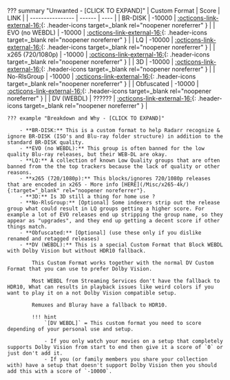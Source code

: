 ??? summary "Unwanted - [CLICK TO EXPAND]"
    | Custom Format    | Score  | LINK |
    | ---------------- | ------ | ---- |
    | BR-DISK          | -10000 | [:octicons-link-external-16:](/Radarr/Radarr-collection-of-custom-formats/#br-disk){: .header-icons target=_blank rel="noopener noreferrer" } |
    | EVO (no WEBDL)   | -10000 | [:octicons-link-external-16:](/Radarr/Radarr-collection-of-custom-formats/#evo-no-webdl){: .header-icons target=_blank rel="noopener noreferrer" } |
    | LQ               | -10000 | [:octicons-link-external-16:](/Radarr/Radarr-collection-of-custom-formats/#lq){: .header-icons target=_blank rel="noopener noreferrer" } |
    | x265 (720/1080p) | -10000 | [:octicons-link-external-16:](/Radarr/Radarr-collection-of-custom-formats/#x265-7201080p){: .header-icons target=_blank rel="noopener noreferrer" } |
    | 3D               | -10000 | [:octicons-link-external-16:](/Radarr/Radarr-collection-of-custom-formats/#3d){: .header-icons target=_blank rel="noopener noreferrer" } |
    | No-RlsGroup      | -10000 | [:octicons-link-external-16:](/Radarr/Radarr-collection-of-custom-formats/#no-rlsgroup){: .header-icons target=_blank rel="noopener noreferrer" } |
    | Obfuscated       | -10000 | [:octicons-link-external-16:](/Radarr/Radarr-collection-of-custom-formats/#obfuscated){: .header-icons target=_blank rel="noopener noreferrer" } |
    | DV (WEBDL)       | ?????? | [:octicons-link-external-16:](/Radarr/Radarr-collection-of-custom-formats/#dv-webdl){: .header-icons target=_blank rel="noopener noreferrer" } |

    ??? example "Breakdown and Why - [CLICK TO EXPAND]"

        - **BR-DISK:** This is a custom format to help Radarr recognize & ignore BR-DISK (ISO's and Blu-ray folder structure) in addition to the standard BR-DISK quality.
        - **EVO (no WEBDL):** This group is often banned for the low quality Blu-ray releases, but their WEB-DL are okay.
        - **LQ:** A collection of known Low Quality groups that are often banned from the the top trackers because the lack of quality or other reasons.
        - **x265 (720/1080p):** This blocks/ignores 720/1080p releases that are encoded in x265 - More info [HERE](/Misc/x265-4k/){:target="_blank" rel="noopener noreferrer"}.
        - **3D:** Is 3D still a thing for home use ?
        - **No-RlsGroup:** [Optional] Some indexers strip out the release group what could result in LQ groups getting a higher score. For example a lot of EVO releases end up stripping the group name, so they appear as "upgrades", and they end up getting a decent score if other things match.
        - **Obfuscated:** [Optional] (use these only if you dislike renamed and retagged releases)
        - **DV (WEBDL):** This is a special Custom Format that Block WEBDL with Dolby Vision but without HDR10 fallback.

            This Custom Format works together with the normal DV Custom Format that you can use to prefer Dolby Vision.

            Most WEBDL from Streaming Services don't have the fallback to HDR10, What can results in playback issues like weird colors if you want to play it on a not Dolby Vision compatible setup.

            Remuxes and Bluray have a fallback to HDR10.

            !!! hint
                `[DV WEBDL]` = This custom format you need to score depending of your personal use and setup.

                - If you only watch your movies on a setup that completely supports Dolby Vision from start to end then give it a score of `0` or just don't add it.
                - If you (or family members you share your collection with) have a setup that doesn't support Dolby Vision then you should add this with a score of `-10000`.
